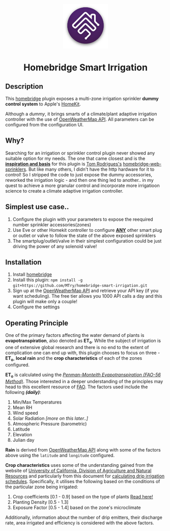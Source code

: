 <p align="center">
  <a href="https://github.com/homebridge/homebridge"><img src="https://raw.githubusercontent.com/homebridge/branding/master/logos/homebridge-color-round-stylized.png" height="140"></a>
</p>

<span align="center">

# Homebridge Smart Irrigation
</span>

## Description

This [homebridge](https://github.com/nfarina/homebridge) plugin exposes a multi-zone irrigation sprinkler <b>dummy control system</b> to Apple's [HomeKit](http://www.apple.com/ios/home/).

Although a <i>dummy</i>, it brings smarts of a climate/plant adaptive irrigation controller with the use of [OpenWeatherMap API](https://openweathermap.org/api). All parameters can be configured from the configuration UI.

## Why?
Searching for an irrigation or sprinkler control plugin never showed any suitable option for my needs. The one that came closest and is the <b><u>inspiration and basis</b></u> for this plugin is [Tom Rodrigues's](https://github.com/Tommrodrigues) [homebridge-web-sprinklers](https://github.com/Tommrodrigues/homebridge-web-sprinklers). But like many others, I didn't have the http hardware for it to control! So I stripped the code to just expose the dummy accessories, reworked the irrigation logic - and then one thing led to another.. in my quest to achieve a more granular control and incorporate more irrigatioon science to create a climate adaptive irrigation controller.

## Simplest use case..
1. Configure the plugin with your parameters to expose the reequired number sprinkler accessories(zones)
2. Use Eve or other Homekit controller to configure <b><u>ANY</b></u> other smart plug or outlet or valve to follow the state of the above exposed sprinklers
3. The smartplug/outlet/valve in their simplest configuration could be just driving the power of any solenoid valve!

## Installation

1. Install [homebridge](https://github.com/nfarina/homebridge#installation-details)
2. Install this plugin: `npm install -g git+https://github.com/MTry/homebridge-smart-irrigation.git`
3. Sign up at the [OpenWeatherMap API](https://openweathermap.org/api) and retrieve your API key (if you want scheduling). The free tier allows you 1000 API calls a day and this plugin will make only a couple!
4. Configure the settings

## Operating Principle

One of the primary factors affecting the water demand of plants is <b>evapotranspiration</b>, also denoted as <b>ET<sub>o</sub></b>. While the subject of irrigation is one of extensive global research and there is no end to the extent of complication one can end up with, this plugin chooses to focus on three - <b>ET<sub>o</sub></b>, <b>local rain</b> and the <b>crop characteristics</b> of each of the zones configured. 

<b>ET<sub>o</sub></b> is calculated using the [<i>Penman-Monteith Evapotranspiration (FAO-56 Method)</i>](https://edis.ifas.ufl.edu/pdffiles/ae/ae45900.pdf). Those interested in a deeper understanding of the principles may head to this excellent resource of [FAO](http://www.fao.org/3/X0490E/x0490e00.htm#Contents). The factors used include the following <b><i>(daily)</i></b>:
1. Min/Max Temperatures
2. Mean RH
3. Wind speed
4. Solar Radiation <i>[more on this later..]</i>
5. Atmospheric Pressure (barometric)
6. Latitude
7. Elevation
8. Julian day

<b>Rain</b> is derived from [OpenWeatherMap API](https://openweathermap.org/api) along with some of the factors above using the `latitude` and `longitude` configured.

<b>Crop characteristics</b> uses some of the understanding gained from the website of [University of California, Division of Agriculture and Natural Resources](https://ucanr.edu/sites/UrbanHort/Water_Use_of_Turfgrass_and_Landscape_Plant_Materials/) and particularly from this document for [calculating drip irrigation schedules](https://ucanr.edu/sites/scmg/files/30917.pdf). Specifically, it utilises the following based on the conditions of the particular zone being irrigated:
1. Crop coefficients [0.1 - 0.9] based on the type of plants [Read here!](https://ucanr.edu/sites/UrbanHort/Water_Use_of_Turfgrass_and_Landscape_Plant_Materials/Plant_Factor_or_Crop_Coefficient__What’s_the_difference/)
2. Planting Density [0.5 - 1.3]
3. Exposure Factor [0.5 - 1.4] based on the zone's microclimate

Additionally, information about the number of drip emitters, their discharge rate, area irrigated and efficiency is considered with the above factors. 